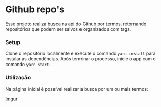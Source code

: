 # Github repo's

Esse projeto realiza busca na api do Github por termos, retornando repositórios que podem ser salvos e organizados com tags.

### Setup
Clone o repositório localmente e execute o comando `yarn install` para instalar as dependências.
Após terminar o processo, inicie o app com o comando `yarn start`.


### Utilização
Na página inicial é possível realizar a busca por um ou mais termos:

[Imgur](https://i.imgur.com/COexRPA.png)
